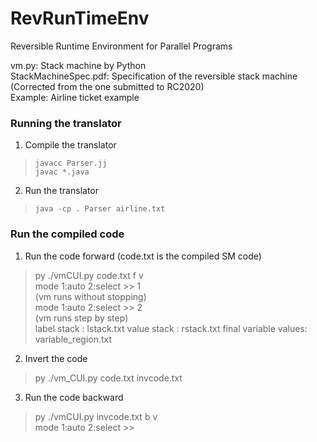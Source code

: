 # RevRunTimeEnv
Reversible Runtime Environment for Parallel Programs

vm.py: Stack machine by Python<br>
StackMachineSpec.pdf: Specification of the reversible stack machine<br>
(Corrected from the one submitted to RC2020)
<br>Example: Airline ticket example
<br>
### Running the translator
1. Compile the translator<br>
> `javacc Parser.jj`<br>
> `javac *.java`
2. Run the translator<br>
> `java -cp . Parser airline.txt`

### Run the compiled code
1. Run the code forward (code.txt is the compiled SM code)<br>
> py ./vmCUI.py code.txt f v<br>
> mode 1:auto 2:select >> 1<br>
> (vm runs without stopping)<br>
> mode 1:auto 2:select >> 2<br>
> (vm runs step by step)<br>
label stack : lstack.txt  value stack : rstack.txt  final variable values: variable_region.txt<br>
2. Invert the code<br>
> py ./vm_CUI.py code.txt invcode.txt<br>
3. Run the code backward<br>
> py ./vmCUI.py invcode.txt b v<br>
> mode 1:auto 2:select >> <br>
